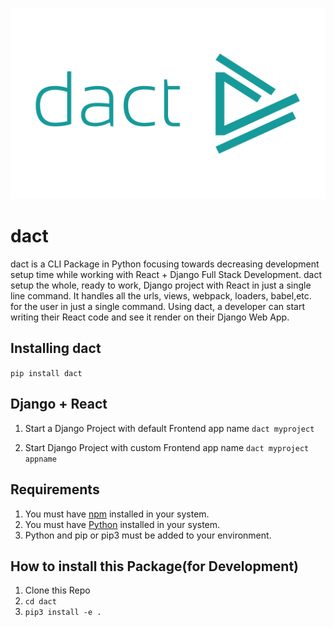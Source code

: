 ![dact logo](https://raw.githubusercontent.com/ayushmankumar7/dact/main/extras/dact.png)

# dact

dact is a CLI Package in Python focusing towards decreasing development setup time while working with React + Django Full Stack Development. 
dact setup the whole, ready to work, Django project with React in just a single line command. 
It handles all the urls, views, webpack, loaders, babel,etc. for the user in just a single command. Using dact, a developer can start writing their React code and see it render on their Django Web App. 


## Installing dact 

`pip install dact`

## Django + React

1. Start a Django Project with default Frontend app name 
`dact myproject`

2. Start Django Project with custom Frontend app name 
`dact myproject appname`


## Requirements 

1. You must have [npm](https://nodejs.org/en/) installed in your system. 
2. You must have [Python](https://www.python.org/) installed in your system. 
3. Python and pip or pip3 must be added to your environment.

## How to install this Package(for Development)

1. Clone this Repo 
2. `cd dact`
3. `pip3 install -e .`
